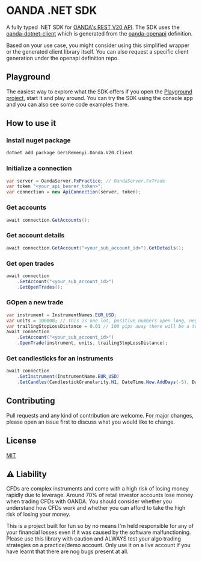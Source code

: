 # OANDA .NET SDK
A fully typed .NET SDK for [OANDA's REST V20 API](https://developer.oanda.com/rest-live-v20/introduction/). The SDK uses the [oanda-dotnet-client](https://github.com/geriremenyi/oanda-dotnet-client) which is generated from the [oanda-openapi](https://github.com/geriremenyi/oanda-openapi) definition.

Based on your use case, you might consider using this simplified wrapper or the generated client library itself. You can also request a specific client generation under the openapi definition repo.

## Playground
The easiest way to explore what the SDK offers if you open the [Playground project](https://github.com/geriremenyi/oanda-dotnet-sdk/tree/develop/src/GeriRemenyi.Oanda.V20.Sdk.Playground), start it and play around. You can try the SDK using the console app and you can also see some code examples there.

## How to use it

### Install nuget package
```bash
dotnet add package GeriRemenyi.Oanda.V20.Client
```

### Initialize a connection
```cs
var server = OandaServer.FxPractice; // OandaServer.FxTrade
var token "<your_api_bearer_token>";
var connection = new ApiConnection(server, token);
```

### Get accounts
```cs
await connection.GetAccounts();
```

### Get account details
```cs
await connection.GetAccount("<your_sub_account_id>").GetDetails();
```

### Get open trades
```cs
await connection
    .GetAccount("<your_sub_account_id>")
    .GetOpenTrades();
```

### GOpen a new trade
```cs
var instrument = InstrumentNames.EUR_USD;
var units = 100000; // This is one lot, positive numbers open long, negative numbers open short position
var trailingStopLossDistance = 0.01 // 100 pips away there will be a trailing stop loss
await connection
    .GetAccount("<your_sub_account_id>")
    .OpenTrade(instrument, units, trailingStopLossDistance);
```

### Get candlesticks for an instruments
```cs
await connection
    .GetInstrument(InstrumentName.EUR_USD)
    .GetCandles(CandlestickGranularity.H1, DateTime.Now.AddDays(-5), DateTime.Now);
```

## Contributing
Pull requests and any kind of contribution are welcome. For major changes, please open an issue first to discuss what you would like to change.

## License
[MIT](https://choosealicense.com/licenses/mit/)

## :warning: Liability
CFDs are complex instruments and come with a high risk of losing money rapidly due to leverage.
Around 70% of retail investor accounts lose money when trading CFDs with OANDA.
You should consider whether you understand how CFDs work and whether you can afford to take the high risk of losing your money.

This is a project built for fun so by no means I'm held responsible for any of your financial losses even if it was caused by the software
malfunctioning. Please use this library with caution and ALWAYS test your algo trading strategies on a practice/demo account. Only use it on a live
account if you have learnt that there are nog bugs present at all.